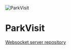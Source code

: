 ![ParkVisit](https://maximumfx.nl/parkvisit/header.png)
# ParkVisit
[Websocket server repository](https://github.com/MaximumFX/ParkVisitServer)
